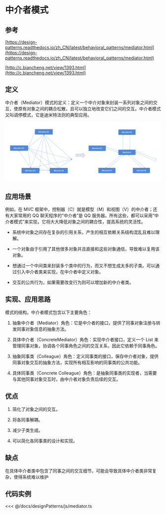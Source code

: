 # 中介者模式

## 参考

[https://design-patterns.readthedocs.io/zh_CN/latest/behavioral_patterns/mediator.html](https://design-patterns.readthedocs.io/zh_CN/latest/behavioral_patterns/mediator.html)

[http://c.biancheng.net/view/1393.html](http://c.biancheng.net/view/1393.html)

## 定义

中介者（Mediator）模式的定义：定义一个中介对象来封装一系列对象之间的交互，使原有对象之间的耦合松散，且可以独立地改变它们之间的交互。中介者模式又叫调停模式，它是迪米特法则的典型应用。

![mediator](./img/mediator.png)

## 应用场景

例如，在 MVC 框架中，控制器（C）就是模型（M）和视图（V）的中介者；还有大家常用的 QQ 聊天程序的“中介者”是 QQ 服务器。所有这些，都可以采用“中介者模式”来实现，它将大大降低对象之间的耦合性，提高系统的灵活性。

- 系统中对象之间存在复杂的引用关系，产生的相互依赖关系结构混乱且难以理解。

- 一个对象由于引用了其他很多对象并且直接和这些对象通信，导致难以复用该对象。

- 想通过一个中间类来封装多个类中的行为，而又不想生成太多的子类。可以通过引入中介者类来实现，在中介者中定义对象。

- 交互的公共行为，如果需要改变行为则可以增加新的中介者类。

## 实现、应用思路

模式的结构，中介者模式包含以下主要角色：

1. 抽象中介者（Mediator）角色：它是中介者的接口，提供了同事对象注册与转发同事对象信息的抽象方法。

2. 具体中介者（ConcreteMediator）角色：实现中介者接口，定义一个 List 来管理同事对象，协调各个同事角色之间的交互关系，因此它依赖于同事角色。

3. 抽象同事类（Colleague）角色：定义同事类的接口，保存中介者对象，提供同事对象交互的抽象方法，实现所有相互影响的同事类的公共功能。

4. 具体同事类（Concrete Colleague）角色：是抽象同事类的实现者，当需要与其他同事对象交互时，由中介者对象负责后续的交互。

## 优点

1. 简化了对象之间的交互。

2. 将各同事解耦。

3. 减少子类生成。

4. 可以简化各同事类的设计和实现。

## 缺点

在具体中介者类中包含了同事之间的交互细节，可能会导致具体中介者类非常复杂，使得系统难以维护

## 代码实例

<<< @/docs/designPatterns/js/mediator.ts

<designPatterns-mediator />
